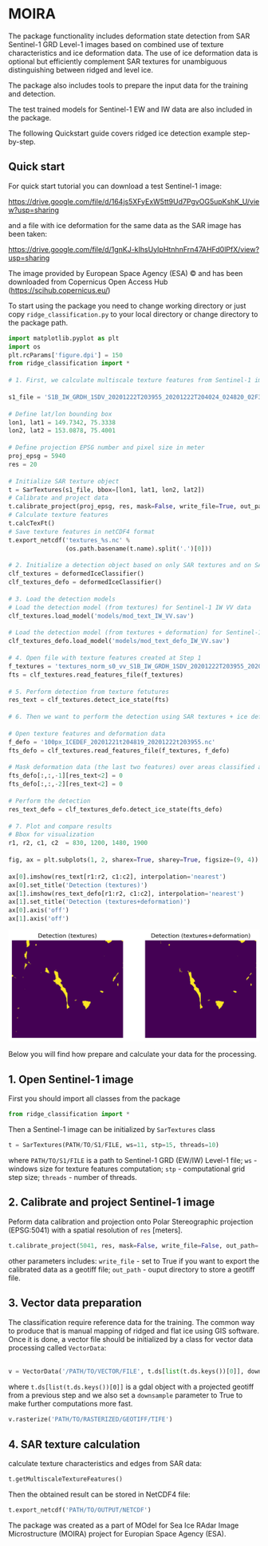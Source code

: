 # MOIRA

The package functionality includes deformation state detection from SAR Sentinel-1 GRD Level-1 images based on
combined use of texture characteristics and ice deformation data.
The use of ice deformation data is optional but efficiently complement SAR textures 
for unambiguous distinguishing between ridged and level ice.

The package also includes tools to prepare the input data for the training and detection. 

The test trained models for Sentinel-1 EW and IW data are also included in the package.

The following Quickstart guide covers ridged ice detection example step-by-step.

## Quick start

For quick start tutorial you can download a test Sentinel-1 image:

https://drive.google.com/file/d/164js5XFyExW5tt9Ud7PgvOG5upKshK_U/view?usp=sharing

and a file with ice deformation for the same data as the SAR image has been taken:

https://drive.google.com/file/d/1gnKJ-kIhsUyIpHtnhnFrn47AHFd0lPfX/view?usp=sharing

The image provided by European Space Agency (ESA) © and has been downloaded from 
Copernicus Open Access Hub (https://scihub.copernicus.eu/)

To start using the package you need to change working directory or just copy ```ridge_classification.py``` 
to your local directory or change directory to the package path.

```python
import matplotlib.pyplot as plt
import os
plt.rcParams['figure.dpi'] = 150
from ridge_classification import *

# 1. First, we calculate multiscale texture features from Sentinel-1 image

s1_file = 'S1B_IW_GRDH_1SDV_20201222T203955_20201222T204024_024820_02F3F4_625F.zip'

# Define lat/lon bounding box
lon1, lat1 = 149.7342, 75.3338
lon2, lat2 = 153.0878, 75.4001

# Define projection EPSG number and pixel size in meter
proj_epsg = 5940
res = 20

# Initialize SAR texture object
t = SarTextures(s1_file, bbox=[lon1, lat1, lon2, lat2])
# Calibrate and project data
t.calibrate_project(proj_epsg, res, mask=False, write_file=True, out_path=out_path, backscatter_coeff='sigmaNought')
# Calculate texture features
t.calcTexFt()
# Save texture features in netCDF4 format
t.export_netcdf('textures_%s.nc' % 
                (os.path.basename(t.name).split('.')[0]))

# 2. Initialize a detection object based on only SAR textures and on SAR textures + ice defromation
clf_textures = deformedIceClassifier()
clf_textures_defo = deformedIceClassifier()

# 3. Load the detection models
# Load the detection model (from textures) for Sentinel-1 IW VV data 
clf_textures.load_model('models/mod_text_IW_VV.sav')

# Load the detection model (from textures + deformation) for Sentinel-1 IW VV data 
clf_textures_defo.load_model('models/mod_text_defo_IW_VV.sav')

# 4. Open file with texture features created at Step 1
f_textures = 'textures_norm_s0_vv_S1B_IW_GRDH_1SDV_20201222T203955_20201222T204024_024820_02F3F4_625F_out.nc'
fts = clf_textures.read_features_file(f_textures)

# 5. Perform detection from texture fetutures
res_text = clf_textures.detect_ice_state(fts)

# 6. Then we want to perform the detection using SAR textures + ice deformation data

# Open texture features and deformation data
f_defo = '100px_ICEDEF_20201221t204819_20201222t203955.nc'
fts_defo = clf_textures.read_features_file(f_textures, f_defo)

# Mask deformation data (the last two features) over areas classified as level ice
fts_defo[:,:,-1][res_text<2] = 0
fts_defo[:,:,-2][res_text<2] = 0

# Perform the detection
res_text_defo = clf_textures_defo.detect_ice_state(fts_defo)

# 7. Plot and compare results
# Bbox for visualization
r1, r2, c1, c2  = 830, 1200, 1480, 1900

fig, ax = plt.subplots(1, 2, sharex=True, sharey=True, figsize=(9, 4))

ax[0].imshow(res_text[r1:r2, c1:c2], interpolation='nearest')
ax[0].set_title('Detection (textures)')
ax[1].imshow(res_text_defo[r1:r2, c1:c2], interpolation='nearest')
ax[1].set_title('Detection (textures+deformation)')
ax[0].axis('off')
ax[1].axis('off')
```

![alt text](examples/detection_comp.png)

Below you will find how prepare and calculate your data for the processing.

## 1. Open Sentinel-1 image

First you should import all classes from the package

```python
from ridge_classification import *
```

Then a Sentinel-1 image can be initialized by `SarTextures` class

```python
t = SarTextures(PATH/TO/S1/FILE, ws=11, stp=15, threads=10)
```

where `PATH/TO/S1/FILE` is a path to Sentinel-1 GRD (EW/IW) Level-1 file; `ws` - windows size for texture features computation; `stp` - computational grid step size; `threads` - number of threads.

## 2. Calibrate and project Sentinel-1 image

Peform data calibration and projection onto Polar Stereographic projection (EPSG:5041) with a spatial resolution of `res` [meters].

```python
t.calibrate_project(5041, res, mask=False, write_file=False, out_path='/OUTPUT/DIRECTORY')	
```

other parameters includes: `write_file` - set to True if you want to export the calibrated data as a geotiff file; `out_path` - ouput directory to store a geotiff file. 

## 3. Vector data preparation

The classification require reference data for the training. The common way to produce that is manual mapping of ridged and flat ice using GIS software. Once it is done, a vector file should be initialized by a class for vector data processing called `VectorData`:

```python

v = VectorData('/PATH/TO/VECTOR/FILE', t.ds[list(t.ds.keys())[0]], downsample=True)
```

where `t.ds[list(t.ds.keys())[0]]` is a gdal object with a projected geotiff from a previous step and we also set a `downsample` parameter to True to make further computations more fast. 


```python
v.rasterize('PATH/TO/RASTERIZED/GEOTIFF/TIFE')

```

## 4. SAR texture calculation

calculate texture characteristics and edges from SAR data:

```python
t.getMultiscaleTextureFeatures()
```

Then the obtained result can be stored in NetCDF4 file:

```python
t.export_netcdf('PATH/TO/OUTPUT/NETCDF')
```

The package was created as a part of MOdel for Sea Ice RAdar Image Microstructure (MOIRA)
project for Europian Space Agency (ESA).